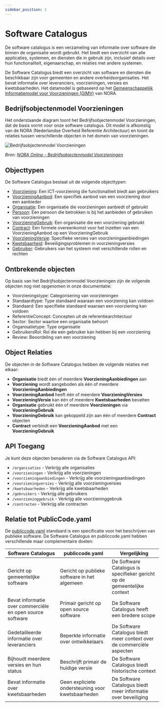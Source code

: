 ```yaml
---
sidebar_position: 1
---
```


# Software Catalogus

De software catalogus is een verzameling van informatie over software die binnen de organisatie wordt gebruikt. Het biedt een overzicht van alle applicaties, systemen, en diensten die in gebruik zijn, inclusief details over hun functionaliteit, eigenaarschap, en relaties met andere systemen.

De Software Catalogus biedt een overzicht van software en diensten die beschikbaar zijn voor gemeenten en andere overheidsorganisaties. Het bevat informatie over leveranciers, voorzieningen, versies en kwetsbaarheden. Het datamodel is gebaseerd op het [Gemeenschappelijk Informatiemodel voor Voorzieningen (GIMV)](https://www.noraonline.nl/wiki/Gemeenschappelijke_Informatiemodel_voor_Voorzieningen) van NORA.

## Bedrijfsobjectenmodel Voorzieningen

Het onderstaande diagram toont het Bedrijfsobjectenmodel Voorzieningen, dat de basis vormt voor onze software catalogus. Dit model is afkomstig van de NORA (Nederlandse Overheid Referentie Architectuur) en toont de relaties tussen verschillende objecten in het domein van voorzieningen.

![Bedrijfsobjectenmodel Voorzieningen](https://www.noraonline.nl/images/noraonline/f/f3/Bedrijfsobjectenmodel_Voorzieningen.png)

*Bron: [NORA Online - Bedrijfsobjectenmodel Voorzieningen](https://www.noraonline.nl/wiki/Bestand:Bedrijfsobjectenmodel_Voorzieningen.png)*

## Objecttypen

De Software Catalogus bestaat uit de volgende objecttypen:

- [Voorziening](./Voorziening): Een ICT-voorziening die functionaliteit biedt aan gebruikers
- [VoorzieningAanbod](./VoorzieningAanbod): Een specifiek aanbod van een voorziening door een aanbieder
- [Organisatie](./Organisatie): Een organisatie die voorzieningen aanbiedt of gebruikt
- [Persoon](./Persoon): Een persoon die betrokken is bij het aanbieden of gebruiken van voorzieningen
- [VoorzieningGebruik](./VoorzieningGebruik): Een organisatie die een voorziening gebruikt
- [Contract](./Contract): Een formele overeenkomst voor het inzetten van een VoorzieningAanbod op een VoorzieningGebruik
- [VoorzieningVersie](./VoorzieningVersie): Specifieke versies van voorzieningaanbiedingen
- [Kwetsbaarheid](./Kwetsbaarheid): Beveiligingsproblemen in voorzieningversies
- [Gebruiker](./Gebruiker): Gebruikers van het systeem met verschillende rollen en rechten

## Ontbrekende objecten

Op basis van het Bedrijfsobjectenmodel Voorzieningen zijn de volgende objecten nog niet opgenomen in onze documentatie:

- Voorzieningstype: Categorisering van voorzieningen
- Standaardtype: Type standaard waaraan een voorziening kan voldoen
- Standaard: Een specifieke standaard waaraan een voorziening kan voldoen
- ReferentieConcept: Concepten uit de referentiearchitectuur
- Sector: Sector waartoe een organisatie behoort
- Organisatietype: Type organisatie
- GebruikersRol: Rol die een gebruiker kan hebben bij een voorziening
- Review: Beoordeling van een voorziening

## Object Relaties

De objecten in de Software Catalogus hebben de volgende relaties met elkaar:

- **Organisatie** biedt één of meerdere **VoorzieningAanbiedingen** aan
- **Voorziening** wordt aangeboden als één of meerdere **VoorzieningAanbiedingen**
- **VoorzieningAanbod** heeft één of meerdere **VoorzieningVersies**
- **VoorzieningVersie** kan één of meerdere **Kwetsbaarheden** bevatten
- **Organisatie** gebruikt één of meerdere **Voorzieningen** via **VoorzieningGebruik**
- **VoorzieningGebruik** kan gekoppeld zijn aan één of meerdere **Contract** objecten
- **Contract** verbindt een **VoorzieningAanbod** met een **VoorzieningGebruik**

## API Toegang

Je kunt deze objecten benaderen via de Software Catalogus API:

- `/organisaties` - Verkrijg alle organisaties
- `/voorzieningen` - Verkrijg alle voorzieningen
- `/voorzieningaanbiedingen` - Verkrijg alle voorzieningaanbiedingen
- `/voorzieningversies` - Verkrijg alle voorzieningversies
- `/kwetsbaarheden` - Verkrijg alle kwetsbaarheden
- `/gebruikers` - Verkrijg alle gebruikers
- `/voorzieninggebruik` - Verkrijg alle voorzieninggebruik
- `/contracten` - Verkrijg alle contracten

## Relatie tot PublicCode.yaml

De [publiccode.yaml](https://github.com/publiccodeyml/publiccode.yaml) standaard is een specificatie voor het beschrijven van publieke software. De Software Catalogus en publiccode.yaml hebben verschillende maar complementaire doelen:

| Software Catalogus | publiccode.yaml | Vergelijking |
|--------------------|-----------------|--------------|
| Gericht op gemeentelijke software | Gericht op publieke software in het algemeen | De Software Catalogus is specifieker gericht op de gemeentelijke context |
| Bevat informatie over commerciële en open source software | Primair gericht op open source software | De Software Catalogus heeft een bredere scope |
| Gedetailleerde informatie over leveranciers | Beperkte informatie over ontwikkelaars | De Software Catalogus biedt meer context over de commerciële aspecten |
| Bijhoudt meerdere versies en hun status | Beschrijft primair de huidige versie | De Software Catalogus biedt historische context |
| Bevat informatie over kwetsbaarheden | Geen expliciete ondersteuning voor kwetsbaarheden | De Software Catalogus biedt meer informatie over beveiliging | 